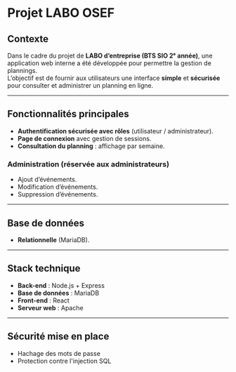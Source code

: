 # Projet LABO OSEF

## Contexte
Dans le cadre du projet de **LABO d’entreprise (BTS SIO 2ᵉ année)**, une application web interne a été développée pour permettre la gestion de plannings.  
L’objectif est de fournir aux utilisateurs une interface **simple** et **sécurisée** pour consulter et administrer un planning en ligne.  

---

## Fonctionnalités principales

- **Authentification sécurisée avec rôles** (utilisateur / administrateur).  
- **Page de connexion** avec gestion de sessions.  
- **Consultation du planning** : affichage par semaine.  

### Administration (réservée aux administrateurs)
- Ajout d’événements.  
- Modification d’événements.  
- Suppression d’événements.  

---

## Base de données
- **Relationnelle** (MariaDB).  

---

## Stack technique

- **Back-end** : Node.js + Express  
- **Base de données** : MariaDB  
- **Front-end** : React  
- **Serveur web** : Apache  

---

## Sécurité mise en place

- Hachage des mots de passe
- Protection contre l'injection SQL
